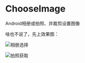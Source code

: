 # ChooseImage
Android相册或拍照、并裁剪设置图像

啥也不说了，先上效果图：

![相册选择](http://upload-images.jianshu.io/upload_images/8669504-ed073b7ff47b5f89.gif?imageMogr2/auto-orient/strip%7CimageView2/2/w/1240)

![拍照获取](http://upload-images.jianshu.io/upload_images/8669504-69951bc90c804e86.gif?imageMogr2/auto-orient/strip%7CimageView2/2/w/1240)

